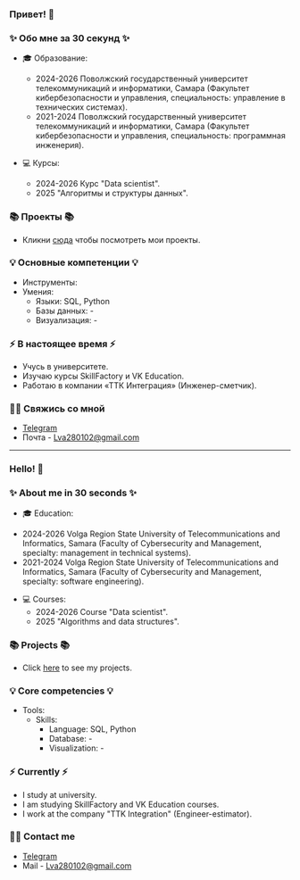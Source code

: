 ### Привет! 👋

### ✨ Обо мне за 30 секунд ✨ 
* 🎓 Образование:
  - 2024-2026 Поволжский государственный университет телекоммуникаций и информатики, Самара (Факультет кибербезопасности и управления, специальность: управление в технических системах).
  - 2021-2024 Поволжский государственный университет телекоммуникаций и информатики, Самара (Факультет кибербезопасности и управления, специальность: программная инженерия).

* 💻 Курсы:
  - 2024-2026 Курс "Data scientist".
  - 2025 "Алгоритмы и структуры данных". 

### 📚 Проекты 📚

* Кликни [сюда](https://github.com/BloodFlame13/sf_data_science) чтобы посмотреть мои проекты.

### 💡 Основные компетенции 💡
- Инструменты: 
- Умения: 
    * Языки: SQL, Python
    * Базы данных: -
    * Визуализация: -

### ⚡️ В настоящее время ⚡️
- Учусь в университете.
- Изучаю курсы SkillFactory и VK Education.
- Работаю в компании «ТТК Интеграция» (Инженер-сметчик).

### 🙌🏻 Свяжись со мной
- [Telegram](https://t.me/BloodFlame)
- Почта - Lva280102@gmail.com

---

### Hello! 👋

### ✨ About me in 30 seconds ✨ 
* 🎓 Education:
 - 2024-2026 Volga Region State University of Telecommunications and Informatics, Samara (Faculty of Cybersecurity and Management, specialty: management in technical systems).
 - 2021-2024 Volga Region State University of Telecommunications and Informatics, Samara (Faculty of Cybersecurity and Management, specialty: software engineering).
* 💻 Courses:
  - 2024-2026 Course "Data scientist".
  - 2025 "Algorithms and data structures".

### 📚 Projects 📚

* Click [here](https://github.com/BloodFlame13/sf_data_science) to see my projects.

### 💡 Core competencies 💡
- Tools: 
  - Skills:
    * Language: SQL, Python
    * Database: -
    * Visualization: -


### ⚡️ Currently ⚡️
- I study at university.
- I am studying SkillFactory and VK Education courses.
- I work at the company "TTK Integration" (Engineer-estimator).

### 🙌🏻 Contact me
- [Telegram](https://t.me/BloodFlame)
- Mail - Lva280102@gmail.com
